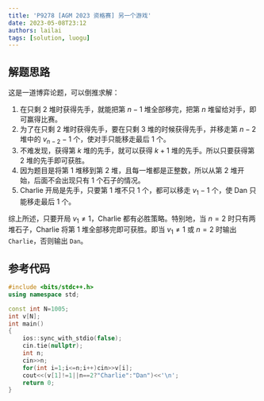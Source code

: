 ```yaml
---
title: 'P9278 [AGM 2023 资格赛] 另一个游戏'
date: 2023-05-08T23:12
authors: lailai
tags: [solution, luogu]
---
```


<Solution pid="P9278" aid="j0c7q739" />

<!-- truncate -->

## 解题思路

这是一道博弈论题，可以倒推求解：

1. 在只剩 $2$ 堆时获得先手，就能把第 $n-1$ 堆全部移完，把第 $n$ 堆留给对手，即可赢得比赛。
2. 为了在只剩 $2$ 堆时获得先手，要在只剩 $3$ 堆的时候获得先手，并移走第 $n-2$ 堆中的 $v_{n-2}-1$ 个，使对手只能移走最后 $1$ 个。
3. 不难发现，获得第 $k$ 堆的先手，就可以获得 $k+1$ 堆的先手。所以只要获得第 $2$ 堆的先手即可获胜。
4. 因为题目是将第 $1$ 堆移到第 $2$ 堆，且每一堆都是正整数，所以从第 $2$ 堆开始，后面不会出现只有 $1$ 个石子的情况。
5. Charlie 开局是先手，只要第 $1$ 堆不只 $1$ 个，都可以移走 $v_1-1$ 个，使 Dan 只能移走最后 $1$ 个。

综上所述，只要开局 $v_1\ne 1$，Charlie 都有必胜策略。特别地，当 $n=2$ 时只有两堆石子，Charlie 将第 $1$ 堆全部移完即可获胜。即当 $v_1\ne 1$ 或 $n=2$ 时输出 `Charlie`，否则输出 `Dan`。

## 参考代码

```cpp
#include <bits/stdc++.h>
using namespace std;

const int N=1005;
int v[N];
int main()
{
	ios::sync_with_stdio(false);
	cin.tie(nullptr);
	int n;
	cin>>n;
	for(int i=1;i<=n;i++)cin>>v[i];
	cout<<(v[1]!=1||n==2?"Charlie":"Dan")<<'\n';
	return 0;
}
```

